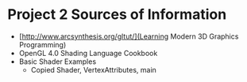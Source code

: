 Project 2 Sources of Information
================================

- [http://www.arcsynthesis.org/gltut/](Learning Modern 3D Graphics Programming)
- OpenGL 4.0 Shading Language Cookbook
- Basic Shader Examples
  - Copied Shader, VertexAttributes, main
